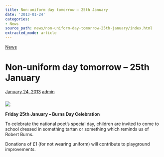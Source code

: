 ```yaml
---
title: Non-uniform day tomorrow – 25th January
date: '2013-01-24'
categories:
- News
source_path: news/non-uniform-day-tomorrow-25th-january/index.html
extracted_mode: article
---
```

[News](category/news/)

# Non-uniform day tomorrow – 25th January

[January 24, 2013](news/non-uniform-day-tomorrow-25th-january/) [admin](author/admin/)

### ![](http://img2.ymlp214.net/fgcu_robertburnswithtartanborder.jpg)

**Friday 25th January – Burns Day Celebration**

To celebrate the national poet’s special day, children are invited to come to school dressed in something tartan or something which reminds us of Robert Burns.

Donations of £1 (for not wearing uniform) will contribute to playground improvements.
